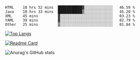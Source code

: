 <!--START_SECTION:waka-->
```text
HTML    10 hrs 52 mins  ███████████▓░░░░░░░░░░░░░   46.59 % 
Java    10 hrs 33 mins  ███████████▒░░░░░░░░░░░░░   45.20 % 
XML     45 mins         ▓░░░░░░░░░░░░░░░░░░░░░░░░   03.23 % 
YAML    39 mins         ▓░░░░░░░░░░░░░░░░░░░░░░░░   02.79 % 
Other   25 mins         ▒░░░░░░░░░░░░░░░░░░░░░░░░   01.84 % 
```
<!--END_SECTION:waka-->

[![Top Langs](https://github-readme-stats.vercel.app/api/top-langs/?username=lemonsoldout&layout=compact)](https://github.com/anuraghazra/github-readme-stats)

[![Readme Card](https://github-readme-stats.vercel.app/api/pin/?username=lemonsoldout&repo=lemonsoldout.github.io)](https://github.com/anuraghazra/github-readme-stats)

![Anurag's GitHub stats](https://github-readme-stats.vercel.app/api?username=lemonsoldout&show_icons=true&theme=radical)
